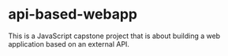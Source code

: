 # api-based-webapp
This is a JavaScript capstone project  that is about building a web application based on an external API.
